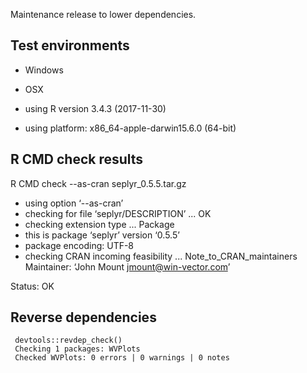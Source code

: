
Maintenance release to lower dependencies.

## Test environments

  * Windows

  * OSX
  * using R version 3.4.3 (2017-11-30)
  * using platform: x86_64-apple-darwin15.6.0 (64-bit)

 

## R CMD check results

R CMD check --as-cran seplyr_0.5.5.tar.gz 

  * using option ‘--as-cran’
  * checking for file ‘seplyr/DESCRIPTION’ ... OK
  * checking extension type ... Package
  * this is package ‘seplyr’ version ‘0.5.5’
  * package encoding: UTF-8
  * checking CRAN incoming feasibility ... Note_to_CRAN_maintainers
    Maintainer: ‘John Mount <jmount@win-vector.com>’

Status: OK


## Reverse dependencies

     devtools::revdep_check()
     Checking 1 packages: WVPlots
     Checked WVPlots: 0 errors | 0 warnings | 0 notes


